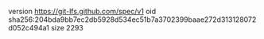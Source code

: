 version https://git-lfs.github.com/spec/v1
oid sha256:204bda9bb7ec2db5928d534ec51b7a3702399baae272d313128072d052c494a1
size 2293
